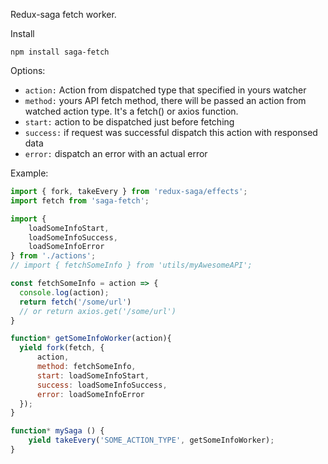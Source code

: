 Redux-saga fetch worker.

Install 

```
npm install saga-fetch
```

Options:
- `action:` Action from dispatched type that specified in yours watcher
- `method:` yours API fetch method, there will be passed an action from watched action type. It's a fetch() or axios function.
- `start:` action to be dispatched just before fetching
- `success:` if request was successful dispatch this action with responsed data
- `error:` dispatch an error with an actual error

Example:
```js
import { fork, takeEvery } from 'redux-saga/effects';
import fetch from 'saga-fetch';

import {
    loadSomeInfoStart,
    loadSomeInfoSuccess,
    loadSomeInfoError
} from './actions';
// import { fetchSomeInfo } from 'utils/myAwesomeAPI';

const fetchSomeInfo = action => {
  console.log(action);
  return fetch('/some/url')
  // or return axios.get('/some/url')
}

function* getSomeInfoWorker(action){
  yield fork(fetch, {
      action,
      method: fetchSomeInfo,
      start: loadSomeInfoStart,
      success: loadSomeInfoSuccess,
      error: loadSomeInfoError
  });
}

function* mySaga () {
    yield takeEvery('SOME_ACTION_TYPE', getSomeInfoWorker);
}
```